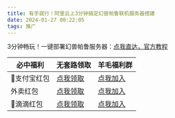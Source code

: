 ```yaml
---
title: 有手就行！阿里云上3分钟搞定幻兽帕鲁联机服务器搭建
date: 2024-01-27 00:22:05
tags: 推广
---
```



3分钟畅玩！一键部署幻兽帕鲁服务器：[点我直达，官方教程](https://developer.aliyun.com/topic/ecs/huanshou?source=5176.11533457&userCode=t6duaoe1)



| 必中福利    | 无套路领取                                                    | 羊毛福利群                                                                                  |
| ----------- | ------------------------------------------------------------- | ------------------------------------------------------------------------------------------- |
| 🎁支付宝红包 | [点我领取](http://www.python4office.cn/fuli/zhifubao-0923/) | [点我加入](https://cos.python-office.com/group%2Ffree-group.jpg) |
| 外卖红包    | [点我领取](https://kzurl19.cn/7CAHjq) | [点我加入](https://cos.python-office.com/group%2Ffree-group.jpg) |
| 🚗滴滴红包   | [点我领取](https://ads-1300615378.cos.ap-guangzhou.myqcloud.com/%E7%A6%8F%E5%88%A9/%E6%BB%B4%E6%BB%B4.jpg) | [点我加入](https://cos.python-office.com/group%2Ffree-group.jpg) |